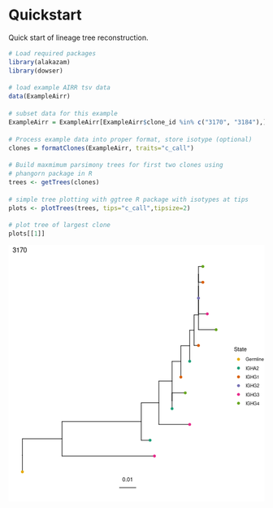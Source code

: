 # Quickstart

Quick start of lineage tree reconstruction.


```r
# Load required packages
library(alakazam)
library(dowser)

# load example AIRR tsv data
data(ExampleAirr)

# subset data for this example
ExampleAirr = ExampleAirr[ExampleAirr$clone_id %in% c("3170", "3184"),]

# Process example data into proper format, store isotype (optional)
clones = formatClones(ExampleAirr, traits="c_call")

# Build maxmimum parsimony trees for first two clones using 
# phangorn package in R
trees <- getTrees(clones)

# simple tree plotting with ggtree R package with isotypes at tips
plots <- plotTrees(trees, tips="c_call",tipsize=2)

# plot tree of largest clone
plots[[1]]
```

![plot of chunk Quickstart-Vignette-1](figure/Quickstart-Vignette-1-1.png)

